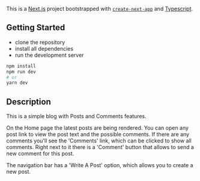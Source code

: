 This is a [Next.js](https://nextjs.org/) project bootstrapped with [`create-next-app`](https://github.com/zeit/next.js/tree/canary/packages/create-next-app) and [Typescript](https://www.typescriptlang.org/).

## Getting Started

- clone the repository
- install all dependencies
- run the development server

```bash
npm install
npm run dev
# or
yarn dev
```

## Description

This is a simple blog with Posts and Comments features.

On the Home page the latest posts are being rendered. You can open any post link to view the post text and the possible comments. If there are any comments you'll see the 'Comments' link, which can be clicked to show all comments.  Right next to it there is a 'Comment' button that allows to send a new comment for this post.

The navigation bar has a 'Write A Post' option, which allows you to create a new post.
